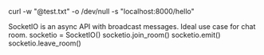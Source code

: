 curl -w "@test.txt" -o /dev/null -s "localhost:8000/hello"

SocketIO is an async API with broadcast messages. Ideal use case for chat room. 
socketio = SocketIO()
socketio.join_room()
socketio.emit()
socketio.leave_room()

